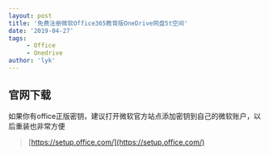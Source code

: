 ```yaml
---
layout: post
title: '免费注册微软Office365教育版OneDrive网盘5t空间'
date: '2019-04-27'
tags:
     - Office
     - Onedrive
author: 'lyk'
---
```

## 官网下载
如果你有office正版密钥，建议打开微软官方站点添加密钥到自己的微软账户，以后重装也非常方便
> [https://setup.office.com/](https://setup.office.com/)
